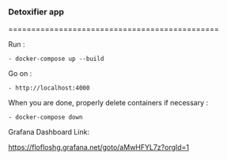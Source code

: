 ### Detoxifier app

==============================================

Run :

    - docker-compose up --build

Go on :

    - http://localhost:4000
    
When you are done, properly delete containers if necessary :
    
    - docker-compose down

Grafana Dashboard Link:

https://flofloshg.grafana.net/goto/aMwHFYL7z?orgId=1
